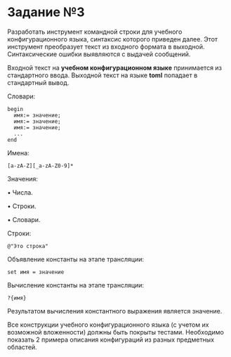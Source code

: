 # Задание №3

Разработать инструмент командной строки для учебного конфигурационного языка, синтаксис которого приведен далее. Этот инструмент преобразует текст из входного формата в выходной. Синтаксические ошибки выявляются с выдачей сообщений.

Входной текст на **учебном конфигурационном языке** принимается из стандартного ввода. Выходной текст на языке **toml** попадает в стандартный вывод.

Словари:
```
begin
  имя:= значение;
  имя:= значение;
  имя:= значение;
  ...
end
```

Имена:

`[a-zA-Z][_a-zA-Z0-9]*`

Значения:

• Числа.

• Строки.

• Словари.

Строки:

`@"Это строка"`

Объявление константы на этапе трансляции:

`set имя = значение`

Вычисление константы на этапе трансляции:

`?{имя}`

Результатом вычисления константного выражения является значение.

Все конструкции учебного конфигурационного языка (с учетом их возможной вложенности) должны быть покрыты тестами. Необходимо показать 2
примера описания конфигураций из разных предметных областей.

